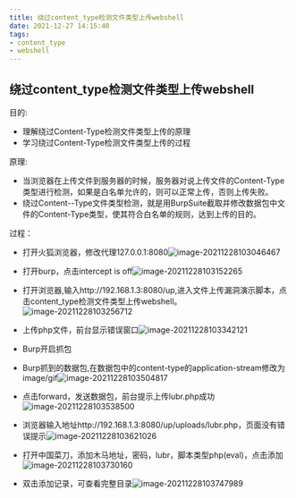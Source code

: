 ```yaml
---
title: 绕过content_type检测文件类型上传webshell
date: 2021-12-27 14:15:40
tags: 
- content_type
- webshell
---
```


## 绕过content_type检测文件类型上传webshell

目的:
* 理解绕过Content-Type检测文件类型上传的原理
* 学习绕过Content-Type检测文件类型上传的过程

原理:
* 当浏览器在上传文件到服务器的时候，服务器对说上传文件的Content-Type类型进行检测，如果是白名单允许的，则可以正常上传，否则上传失败。
* 绕过Content--Type文件类型检测，就是用BurpSuite截取并修改数据包中文件的Content-Type类型，使其符合白名单的规则，达到上传的目的。

过程：

* 打开火狐浏览器，修改代理127.0.0.1:8080![image-20211228103046467](http://121.5.125.62:88/image/%E7%BB%95%E8%BF%87content-type%E6%A3%80%E6%B5%8B%E6%96%87%E4%BB%B6%E7%B1%BB%E5%9E%8B%E4%B8%8A%E4%BC%A0webshell/image-20211228103046467.png)

* 打开burp，点击intercept is off![image-20211228103152265](http://121.5.125.62:88/image/%E7%BB%95%E8%BF%87content-type%E6%A3%80%E6%B5%8B%E6%96%87%E4%BB%B6%E7%B1%BB%E5%9E%8B%E4%B8%8A%E4%BC%A0webshell/image-20211228103152265.png)
* 打开浏览器,输入http://192.168.1.3:8080/up,进入文件上传漏洞演示脚本，点击content_type检测文件类型上传webshell。![image-20211228103256712](http://121.5.125.62:88/image/%E7%BB%95%E8%BF%87content-type%E6%A3%80%E6%B5%8B%E6%96%87%E4%BB%B6%E7%B1%BB%E5%9E%8B%E4%B8%8A%E4%BC%A0webshell/image-20211228103256712.png)
* 上传php文件，前台显示错误窗口![image-20211228103342121](http://121.5.125.62:88/image/%E7%BB%95%E8%BF%87content-type%E6%A3%80%E6%B5%8B%E6%96%87%E4%BB%B6%E7%B1%BB%E5%9E%8B%E4%B8%8A%E4%BC%A0webshell/image-20211228103342121.png)
* Burp开启抓包
* Burp抓到的数据包,在数据包中的content-type的application-stream修改为image/gif![image-20211228103504817](http://121.5.125.62:88/image/%E7%BB%95%E8%BF%87content-type%E6%A3%80%E6%B5%8B%E6%96%87%E4%BB%B6%E7%B1%BB%E5%9E%8B%E4%B8%8A%E4%BC%A0webshell/image-20211228103504817.png)
* 点击forward，发送数据包，前台提示上传lubr.php成功![image-20211228103538500](http://121.5.125.62:88/image/%E7%BB%95%E8%BF%87content-type%E6%A3%80%E6%B5%8B%E6%96%87%E4%BB%B6%E7%B1%BB%E5%9E%8B%E4%B8%8A%E4%BC%A0webshell/image-20211228103538500.png)
* 浏览器输入地址http://192.168.1.3:8080/up/uploads/lubr.php，页面没有错误提示![image-20211228103621026](http://121.5.125.62:88/image/%E7%BB%95%E8%BF%87content-type%E6%A3%80%E6%B5%8B%E6%96%87%E4%BB%B6%E7%B1%BB%E5%9E%8B%E4%B8%8A%E4%BC%A0webshell/image-20211228103621026.png)
* 打开中国菜刀，添加木马地址，密码，lubr，脚本类型php(eval)，点击添加![image-20211228103730160](http://121.5.125.62:88/image/%E7%BB%95%E8%BF%87content-type%E6%A3%80%E6%B5%8B%E6%96%87%E4%BB%B6%E7%B1%BB%E5%9E%8B%E4%B8%8A%E4%BC%A0webshell/image-20211228103730160.png)
* 双击添加记录，可查看完整目录![image-20211228103747989](http://121.5.125.62:88/image/%E7%BB%95%E8%BF%87content-type%E6%A3%80%E6%B5%8B%E6%96%87%E4%BB%B6%E7%B1%BB%E5%9E%8B%E4%B8%8A%E4%BC%A0webshell/image-20211228103747989.png)

